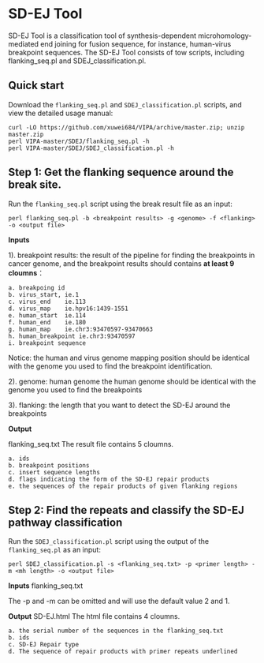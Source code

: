 SD-EJ Tool
=====================

SD-EJ Tool is a classification tool of synthesis-dependent microhomology-mediated end joining for fusion sequence, for instance, human-virus breakpoint sequences. The SD-EJ Tool consists of tow scripts, including flanking_seq.pl and SDEJ_classification.pl.

Quick start
-----------

Download the `flanking_seq.pl` and `SDEJ_classification.pl` scripts, and view the detailed usage manual:

    curl -LO https://github.com/xuwei684/VIPA/archive/master.zip; unzip master.zip
    perl VIPA-master/SDEJ/flanking_seq.pl -h
    perl VIPA-master/SDEJ/SDEJ_classification.pl -h

Step 1: Get the flanking sequence around the break site.
--------------------------------------------------------

Run the `flanking_seq.pl` script using the break result file as an input:

    perl flanking_seq.pl -b <breakpoint results> -g <genome> -f <flanking>  -o <output file>

**Inputs**

1). breakpoint results: the result of the pipeline for finding the breakpoints in cancer genome, and the breakpoint results should contains **at least 9 cloumns**：
                                            
    a. breakpoing id
    b. virus_start, ie.1
    c. virus_end    ie.113
    d. virus_map    ie.hpv16:1439-1551
    e. human_start  ie.114
    f. human_end    ie.180
    g. human_map    ie.chr3:93470597-93470663
    h. human_breakpoint ie.chr3:93470597
    i. breakpoint sequence

Notice: the human and virus genome mapping position should be identical with the genome you used to find the breakpoint identification.

2). genome: human genome
    the human genome should be identical with the genome you used to find the breakpoints

3). flanking: the length that you want to detect the SD-EJ around the breakpoints


**Output**

flanking_seq.txt
The result file contains 5 cloumns.

    a. ids
    b. breakpoint positions
    c. insert sequence lengths
    d. flags indicating the form of the SD-EJ repair products
    e. the sequences of the repair products of given flanking regions



Step 2: Find the repeats and classify the SD-EJ pathway classification
---------------------------------------------------------------

Run the `SDEJ_classification.pl` script using the output of the `flanking_seq.pl` as an input:

    perl SDEJ_classification.pl -s <flanking_seq.txt> -p <primer length> -m <mh length> -o <output file>

**Inputs**
flanking_seq.txt

The -p and -m can be omitted and will use the default value 2 and 1.

**Output**
SD-EJ.html
The html file contains 4 cloumns.

    a. the serial number of the sequences in the flanking_seq.txt
    b. ids
    c. SD-EJ Repair type
    d. The sequence of repair products with primer repeats underlined
